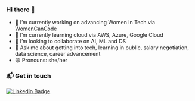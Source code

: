 ### Hi there 👋

- 🔭 I’m currently working on advancing Women In Tech via [WomenCanCode](https://womencancode.com)
- 🌱 I’m currently learning cloud via AWS, Azure, Google Cloud
- 👯 I’m looking to collaborate on AI, ML and DS
- 💬 Ask me about getting into tech, learning in public, salary negotiation, data science, career advancement
- 😄 Pronouns: she/her

### 📬 Get in touch
[![Linkedin Badge](https://img.shields.io/badge/-andrietaam-blue?style=flat&logo=Linkedin&logoColor=white&link=https://www.linkedin.com/company/womencancode/)](https://www.linkedin.com/company/womencancode)

<!--
**raineydavid/raineydavid** is a ✨ _special_ ✨ repository because its `README.md` (this file) appears on your GitHub profile.

Here are some ideas to get you started:

- 🔭 I’m currently working on ...
- 🌱 I’m currently learning ...
- 👯 I’m looking to collaborate on ...
- 🤔 I’m looking for help with ...
- 💬 Ask me about ...
- 📫 How to reach me: ...
- 😄 Pronouns: ...
- ⚡ Fun fact: ...
-->
